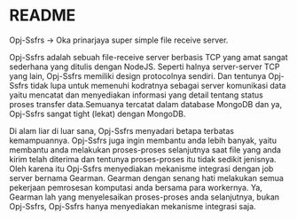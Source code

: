 README
=========

Opj-Ssfrs -> Oka prinarjaya super simple file receive server.

Opj-Ssfrs adalah sebuah file-receive server berbasis TCP yang amat sangat sederhana yang ditulis dengan NodeJS. Seperti halnya server-server TCP yang lain, Opj-Ssfrs memiliki design protocolnya sendiri. Dan tentunya Opj-Ssfrs tidak lupa untuk memenuhi kodratnya sebagai server komunikasi data yaitu mencatat dan menyediakan informasi yang detail tentang status proses transfer data.Semuanya tercatat dalam database MongoDB dan ya, Opj-Ssfrs sangat tight (lekat) dengan MongoDB.

Di alam liar di luar sana, Opj-Ssfrs menyadari betapa terbatas kemampuannya. Opj-Ssfrs juga ingin membantu anda lebih banyak, yaitu membantu anda melakukan proses-proses selanjutnya saat file yang anda kirim telah diterima dan tentunya proses-proses itu tidak sedikit jenisnya. Oleh karena itu Opj-Ssfrs menyediakan mekanisme integrasi dengan job server bernama Gearman. Gearman dengan senang hati melakukan semua pekerjaan pemrosesan komputasi anda bersama para workernya. Ya, Gearman lah yang menyelesaikan proses-proses anda selanjutnya, bukan Opj-Ssfrs, Opj-Ssfrs hanya menyediakan mekanisme integrasi saja.